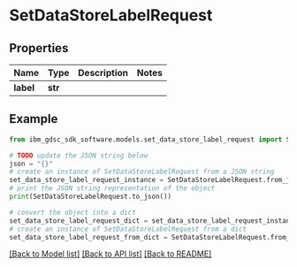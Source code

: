 # SetDataStoreLabelRequest


## Properties

Name | Type | Description | Notes
------------ | ------------- | ------------- | -------------
**label** | **str** |  | 

## Example

```python
from ibm_gdsc_sdk_software.models.set_data_store_label_request import SetDataStoreLabelRequest

# TODO update the JSON string below
json = "{}"
# create an instance of SetDataStoreLabelRequest from a JSON string
set_data_store_label_request_instance = SetDataStoreLabelRequest.from_json(json)
# print the JSON string representation of the object
print(SetDataStoreLabelRequest.to_json())

# convert the object into a dict
set_data_store_label_request_dict = set_data_store_label_request_instance.to_dict()
# create an instance of SetDataStoreLabelRequest from a dict
set_data_store_label_request_from_dict = SetDataStoreLabelRequest.from_dict(set_data_store_label_request_dict)
```
[[Back to Model list]](../README.md#documentation-for-models) [[Back to API list]](../README.md#documentation-for-api-endpoints) [[Back to README]](../README.md)


